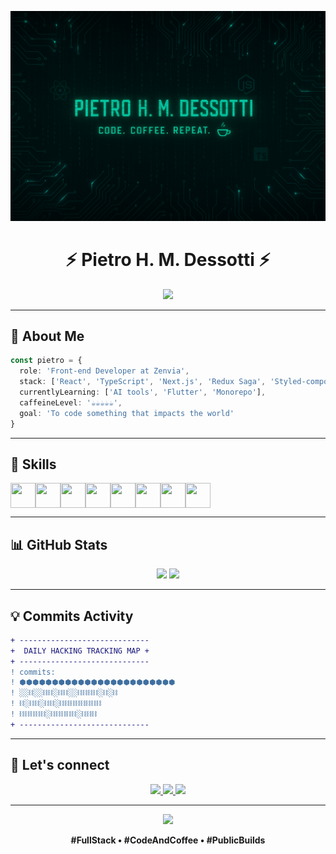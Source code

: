 
<p align="center">
  <img src="https://github.com/pietrodessotti/pietrodessotti/blob/main/pietro-dessotti.png" alt="Pietro Dessotti Banner" />
</p>

<h1 align="center">⚡ Pietro H. M. Dessotti ⚡</h1>
<p align="center">
  <img src="https://readme-typing-svg.herokuapp.com?font=Fira+Code&size=22&duration=3000&pause=1000&color=00FFAA&center=true&vCenter=true&width=500&lines=Full-stack+Dev+%7C+React%2C+Node%2C+TypeScript;Code.+Coffee.+Repeat.;Let's+build+something+epic!+%F0%9F%94%A5" />
</p>

---

## 🧠 About Me

```ts
const pietro = {
  role: 'Front-end Developer at Zenvia',
  stack: ['React', 'TypeScript', 'Next.js', 'Redux Saga', 'Styled-components'],
  currentlyLearning: ['AI tools', 'Flutter', 'Monorepo'],
  caffeineLevel: '☕☕☕☕☕',
  goal: 'To code something that impacts the world'
}
```

---

## 🚀 Skills

<div align="center" style="display: flex; flex-wrap: wrap;">
  <img src="https://cdn.jsdelivr.net/gh/devicons/devicon/icons/html5/html5-original.svg" width="40" height="40" />
  <img src="https://cdn.jsdelivr.net/gh/devicons/devicon/icons/css3/css3-original.svg" width="40" height="40" />
  <img src="https://cdn.jsdelivr.net/gh/devicons/devicon/icons/javascript/javascript-plain.svg" width="40" height="40" />
  <img src="https://cdn.jsdelivr.net/gh/devicons/devicon/icons/typescript/typescript-plain.svg" width="40" height="40" />
  <img src="https://cdn.jsdelivr.net/gh/devicons/devicon/icons/react/react-original.svg" width="40" height="40" />
  <img src="https://cdn.jsdelivr.net/gh/devicons/devicon/icons/nextjs/nextjs-original.svg" width="40" height="40" />
  <img src="https://cdn.jsdelivr.net/gh/devicons/devicon/icons/redux/redux-original.svg" width="40" height="40" />
  <img src="https://cdn.jsdelivr.net/gh/devicons/devicon/icons/vuejs/vuejs-original.svg" width="40" height="40" />
</div>

---

## 📊 GitHub Stats

<div align="center">
  <img height="160em" src="https://github-readme-stats.vercel.app/api?username=pietrodessotti&show_icons=true&theme=radical" />
  <img height="160em" src="https://github-readme-stats.vercel.app/api/top-langs/?username=pietrodessotti&layout=compact&langs_count=8&theme=radical" />
</div>

---

## 💡 Commits Activity

```diff
+ -----------------------------
+  DAILY HACKING TRACKING MAP +
+ -----------------------------
! commits:
! ⬢⬢⬢⬢⬢⬢⬢⬢⬢⬢⬢⬢⬢⬢⬢⬢⬢⬢⬢⬢⬢⬢⬢⬢
! ░░⛓️░░⛓️⛓️░⛓️⛓️░░⛓️⛓️⛓️⛓️░⛓️░⛓️
! ⛓️░⛓️⛓️░⛓️⛓️░⛓️⛓️⛓️⛓️⛓️⛓️⛓️⛓️
! ⛓️⛓️⛓️⛓️⛓️░⛓️⛓️⛓️⛓️⛓️░⛓️⛓️⛓️
+ -----------------------------
```

---

## 🔗 Let's connect

<p align="center">
  <a href="mailto:pietrohdessotti@gmail.com">
    <img src="https://img.shields.io/badge/Gmail-EA4335?style=for-the-badge&logo=gmail&logoColor=white" />
  </a>
  <a href="https://www.linkedin.com/in/pietro-dessotti/">
    <img src="https://img.shields.io/badge/LinkedIn-0077B5?style=for-the-badge&logo=linkedin&logoColor=white" />
  </a>
  <a href="https://github.com/pietrodessotti">
    <img src="https://img.shields.io/badge/GitHub-100000?style=for-the-badge&logo=github&logoColor=white" />
  </a>
</p>

---

<p align="center">
  <img src="https://media.giphy.com/media/qgQUggAC3Pfv687qPC/giphy.gif" width="400" />
</p>

<p align="center"><b>#FullStack • #CodeAndCoffee • #PublicBuilds</b></p>
